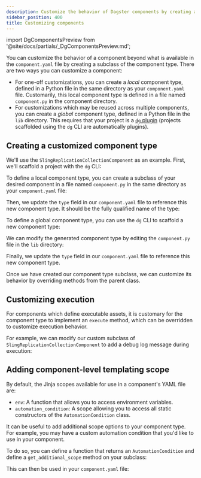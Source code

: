 ```yaml
---
description: Customize the behavior of Dagster components by creating a subclass of the component type.
sidebar_position: 400
title: Customizing components
---
```


import DgComponentsPreview from '@site/docs/partials/\_DgComponentsPreview.md';

<DgComponentsPreview />

You can customize the behavior of a component beyond what is available in the `component.yaml` file by creating a subclass of the component type.
There are two ways you can customize a component:
- For one-off customizations, you can create a *local* component type, defined in a Python file in the same directory as your `component.yaml` file. Customarily, this local component type is defined in a file named `component.py` in the component directory.
- For customizations which may be reused across multiple components, you can create a *global* component type, defined in a Python file in the `lib` directory. This requires that your project is a [`dg` plugin](./creating-dg-plugin) (projects scaffolded using the `dg` CLI are automatically plugins).

## Creating a customized component type

We'll use the `SlingReplicationCollectionComponent` as an example. First, we'll scaffold a project with the `dg` CLI:
<CliInvocationExample path="docs_snippets/docs_snippets/guides/components/customizing-existing-component/1-scaffold-project.txt" />
<CliInvocationExample path="docs_snippets/docs_snippets/guides/components/customizing-existing-component/2-tree.txt" />


<Tabs>
<TabItem value="local" label="Local component type">

To define a local component type, you can create a subclass of your desired component in a file named `component.py` in the same directory as your `component.yaml` file:

<CodeExample path="docs_snippets/docs_snippets/guides/components/customizing-existing-component/local/3-component.py" language="python" title="my_project/defs/my_sling_sync/component.py" />

Then, we update the `type` field in our `component.yaml` file to reference this new component type. It should be the fully qualified name of the type:

<CodeExample path="docs_snippets/docs_snippets/guides/components/customizing-existing-component/local/5-component.yaml" language="yaml" title="my_project/defs/my_sling_sync/component.yaml" />

<CliInvocationExample path="docs_snippets/docs_snippets/guides/components/customizing-existing-component/local/4-tree.txt" />
</TabItem>
<TabItem value="global" label="Global component type">

To define a global component type, you can use the `dg` CLI to scaffold a new component type:

<CliInvocationExample path="docs_snippets/docs_snippets/guides/components/customizing-existing-component/global/3-scaffold-component-type.txt" />

<CliInvocationExample path="docs_snippets/docs_snippets/guides/components/customizing-existing-component/global/5-tree.txt" />

We can modify the generated component type by editing the `component.py` file in the `lib` directory:

<CodeExample path="docs_snippets/docs_snippets/guides/components/customizing-existing-component/global/4-component.py" language="python" title="my_project/lib/custom_sling_replication_component.py" />

Finally, we update the `type` field in our `component.yaml` file to reference this new component type.

<CodeExample path="docs_snippets/docs_snippets/guides/components/customizing-existing-component/global/6-component.yaml" language="yaml" title="my_project/defs/my_sling_sync/component.yaml" />
</TabItem>
</Tabs>

Once we have created our component type subclass, we can customize its behavior by overriding methods from the parent class.

## Customizing execution

For components which define executable assets, it is customary for the component type to implement an `execute` method, which can be overridden to customize execution behavior.

For example, we can modify our custom subclass of `SlingReplicationCollectionComponent` to add a debug log message during execution:

<CodeExample path="docs_snippets/docs_snippets/guides/components/customizing-existing-component/7-component.py" language="python" />

## Adding component-level templating scope

By default, the Jinja scopes available for use in a component's YAML file are:

- `env`: A function that allows you to access environment variables.
- `automation_condition`: A scope allowing you to access all static constructors of the `AutomationCondition` class.

It can be useful to add additional scope options to your component type. For example, you may have a custom automation condition that you'd like to use in your component.

To do so, you can define a function that returns an `AutomationCondition` and define a `get_additional_scope` method on your subclass:

<CodeExample path="docs_snippets/docs_snippets/guides/components/customizing-existing-component/8-component.py" language="python" />

This can then be used in your `component.yaml` file:


<Tabs>
<TabItem value="local" label="Local component type">
<CodeExample path="docs_snippets/docs_snippets/guides/components/customizing-existing-component/local/9-component.yaml" language="yaml" />
</TabItem>
<TabItem value="global" label="Global component type">
<CodeExample path="docs_snippets/docs_snippets/guides/components/customizing-existing-component/global/9-component.yaml" language="yaml" />
</TabItem>
</Tabs>